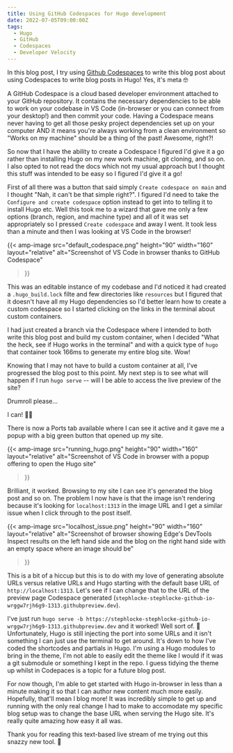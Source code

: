 ```yaml
---
title: Using GitHub Codespaces for Hugo development
date: 2022-07-05T09:00:00Z
tags:
  - Hugo
  - GitHub
  - Codespaces
  - Developer Velocity
---
```


In this blog post, I try using [Github Codespaces](https://docs.github.com/en/codespaces) to write this blog post about using Codespaces to write blog posts in Hugo! Yes, it's meta 🤓

A GitHub Codespace is a cloud based developer environment attached to your GitHub repository. It contains the necessary dependencies to be able to work on your codebase in VS Code (in-browser or you can connect from your desktop!) and then commit your code. Having a Codespace means never having to get all those pesky project dependencies set up on your computer AND it means you're always working from a clean environment so "Works on my machine" should be a thing of the past! Awesome, right?!

So now that I have the ability to create a Codespace I figured I'd give it a go rather than installing Hugo on my new work machine, git cloning, and so on. I also opted to not read the docs which not my usual approach but I thought this stuff was intended to be easy so I figured I'd give it a go! 

First of all there was a button that said simply `Create codespace on main` and I thought "Nah, it can't be that simple right?". I figured I'd need to take the `Configure and create codespace` option instead to get into to telling it to install Hugo etc. Well this took me to a wizard that gave me only a few options (branch, region, and machine type) and all of it was set appropriately so I pressed `Create codespace` and away I went. It took less than a minute and then I was looking at VS Code in the browser!

{{<
    amp-image src="default_codespace.png"
    height="90"
    width="160"
    layout="relative"
    alt="Screenshot of VS Code in browser thanks to GitHub Codespace"
>}}

This was an editable instance of my codebase and I'd noticed it had created a `.hugo_build.lock` filte and few directories like `resources` but I figured that it doesn't have all my Hugo dependencies so I'd better learn how to create a custom codespace so I started clicking on the links in the terminal about custom containers.

I had just created a branch via the Codespace where I intended to both write this blog post and build my custom container, when I decided "What the heck, see if Hugo works in the terminal" and with a quick type of `hugo` that container took 166ms to generate my entire blog site. Wow!

Knowing that I may not have to build a custom container at all, I've progressed the blog post to this point. My next step is to see what will happen if I run `hugo serve` -- will I be able to access the live preview of the site?

Drumroll please...

I can! 👏👏

There is now a Ports tab available where I can see it active and it gave me a popup with a big green button that opened up my site.

{{<
    amp-image src="running_hugo.png"
    height="90"
    width="160"
    layout="relative"
    alt="Screenshot of VS Code in browser with a popup offering to open the Hugo site"
>}}

Brilliant, it worked. Browsing to my site I can see it's generated the blog post and so on. The problem I now have is that the image isn't rendering because it's looking for `localhost:1313` in the image URL and I get a similar issue when I click through to the post itself.

{{<
    amp-image src="localhost_issue.png"
    height="90"
    width="160"
    layout="relative"
    alt="Screenshot of browser showing Edge's DevTools Inspect results on the left hand side and the blog on the right hand side with an empty space where an image should be"
>}}

This is a bit of a hiccup but this is to do with my love of generating absolute URLs versus relative URLs and Hugo starting with the default base URL of `http://localhost:1313`. Let's see if I can change that to the URL of the preview page Codespace generated (`stephlocke-stephlocke-github-io-wrggw7rjh6g9-1313.githubpreview.dev`).

I've just run `hugo serve -b https://stephlocke-stephlocke-github-io-wrggw7rjh6g9-1313.githubpreview.dev` and it worked! Well sort of. 🤔 Unfortunately, Hugo is still injecting the port into some URLs and it isn't something I can just use the terminal to get around. It's down to how I've coded the shortcodes and partials in Hugo. I'm using a Hugo modules to bring in the theme, I'm not able to easily edit the theme like I would if it was a git submodule or something I kept in the repo. I guess tidying the theme up whilst in Codepaces is a topic for a future blog post.

For now though, I'm able to get started with Hugo in-browser in less than a minute making it so that I can author new content much more easily. Hopefully, that'll mean I blog more! It was incredibly simple to get up and running with the only real change I had to make to accomodate my specific blog setup was to change the base URL when serving the Hugo site. It's really quite amazing how easy it all was. 

Thank you for reading this text-based live stream of me trying out this snazzy new tool. 🙏